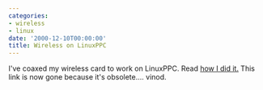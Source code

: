 ```yaml
---
categories:
- wireless
- linux
date: '2000-12-10T00:00:00'
title: Wireless on LinuxPPC
---
```



I've coaxed my wireless card to work on LinuxPPC. Read [how I did it.](http://kurup.org/content/wireless.phtml) This link is now gone
because it's obsolete.... vinod.
